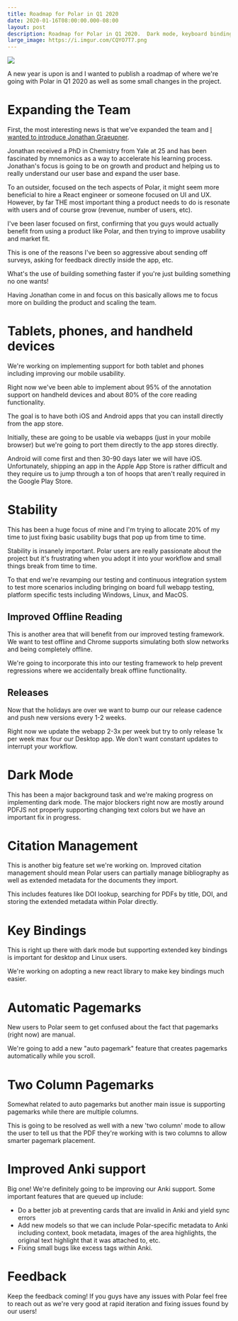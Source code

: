 ```yaml
---
title: Roadmap for Polar in Q1 2020
date: 2020-01-16T08:00:00.000-08:00
layout: post
description: Roadmap for Polar in Q1 2020.  Dark mode, keyboard bindings, and expanding the team.
large_image: https://i.imgur.com/CQYO7T7.png
---
```


<img class="img-fluid" src="https://i.imgur.com/CQYO7T7.png">

A new year is upon is and I wanted to publish a roadmap of where we're going with Polar in Q1 2020 as well as some small
changes in the project.

# Expanding the Team

First, the most interesting news is that we've expanded the team and [I wanted to introduce Jonathan Graeupner](https://getpolarized.io/2020/01/16/joining-the-team.html).

Jonathan received a PhD in Chemistry from Yale at 25 and has been fascinated by mnemonics as a way to accelerate his
learning process.  Jonathan's focus is going to be on growth and product and helping us to really understand our
user base and expand the user base.

To an outsider, focused on the tech aspects of Polar, it might seem more beneficial to hire a React engineer or
someone focused on UI and UX.  However, by far THE most important thing a product needs to do is resonate with users
and of course grow (revenue, number of users, etc).

I've been laser focused on first, confirming that you guys would actually benefit from using a product like Polar, and
then trying to improve usability and market fit.

This is one of the reasons I've been so aggressive about sending off surveys, asking for feedback directly inside the
app, etc.

What's the use of building something faster if you're just building something no one wants!

Having Jonathan come in and focus on this basically allows me to focus more on building the product and scaling the
team.

# Tablets, phones, and handheld devices

We're working on implementing support for both tablet and phones including improving our mobile usability.

Right now we've been able to implement about 95% of the annotation support on handheld devices and about 80% of the
core reading functionality.

The goal is to have both iOS and Android apps that you can install directly from the app store.

Initially, these are going to be usable via webapps (just in your mobile browser) but we're going to port them directly
to the app stores directly.

Android will come first and then 30-90 days later we will have iOS.  Unfortunately, shipping an app in the Apple App
Store is rather difficult and they require us to jump through a ton of hoops that aren't really required in the
Google Play Store.

# Stability

This has been a huge focus of mine and I'm trying to allocate 20% of my time to just fixing basic usability bugs that
pop up from time to time.

Stability is insanely important.  Polar users are really passionate about the project but it's frustrating when you
adopt it into your workflow and small things break from time to time.

To that end we're revamping our testing and continuous integration system to test more scenarios including bringing
on board full webapp testing, platform specific tests including Windows, Linux, and MacOS.

## Improved Offline Reading

This is another area that will benefit from our improved testing framework.  We want to test offline and Chrome supports
simulating both slow networks and being completely offline.

We're going to incorporate this into our testing framework to help prevent regressions where we accidentally break
offline functionality.

## Releases

Now that the holidays are over we want to bump our our release cadence and push new versions every 1-2 weeks.

Right now we update the webapp 2-3x per week but try to only release 1x per week max four our Desktop app.  We don't
want constant updates to interrupt your workflow.

# Dark Mode

This has been a major background task and we're making progress on implementing dark mode.  The major blockers
right now are mostly around PDFJS not properly supporting changing text colors but we have an important fix in
progress.

# Citation Management

This is another big feature set we're working on.  Improved citation management should mean Polar users can partially
manage bibliography as well as extended metadata for the documents they import.

This includes features like DOI lookup, searching for PDFs by title, DOI, and storing the extended metadata within Polar
directly.

# Key Bindings

This is right up there with dark mode but supporting extended key bindings is important for desktop and Linux users.

We're working on adopting a new react library to make key bindings much easier.

# Automatic Pagemarks

New users to Polar seem to get confused about the fact that pagemarks (right now) are manual.

We're going to add a new "auto pagemark" feature that creates pagemarks automatically while you scroll.

# Two Column Pagemarks

Somewhat related to auto pagemarks but another main issue is supporting pagemarks while there are multiple columns.

This is going to be resolved as well with a new 'two column' mode to allow the user to tell us that the PDF they're
working with is two columns to allow smarter pagemark placement.

# Improved Anki support

Big one!  We're definitely going to be improving our Anki support.  Some important features that are queued up include:

 - Do a better job at preventing cards that are invalid in Anki and yield sync errors
 - Add new models so that we can include Polar-specific metadata to Anki including context, book metadata, images
   of the area highlights, the original text highlight that it was attached to, etc.
 - Fixing small bugs like excess tags within Anki.

# Feedback

Keep the feedback coming!  If you guys have any issues with Polar feel free to reach out as we're very good
at rapid iteration and fixing issues found by our users!
